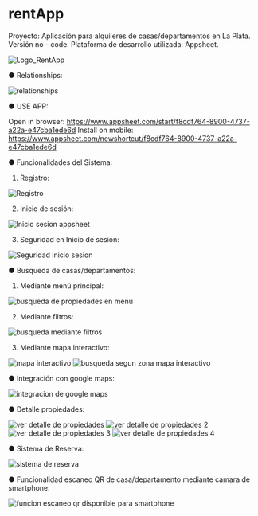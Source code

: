 # rentApp
Proyecto: Aplicación para alquileres de casas/departamentos en La Plata. 
Versión no - code. Plataforma de desarrollo utilizada: Appsheet.

![Logo_RentApp](https://github.com/user-attachments/assets/ba66e0ab-8463-423b-8c23-5ea5d0b1b24e)

● Relationships:

![relationships](https://github.com/user-attachments/assets/f042efc2-f07f-4250-8c61-1f6893450657)


● USE APP:

Open in browser: https://www.appsheet.com/start/f8cdf764-8900-4737-a22a-e47cba1ede6d
Install on mobile: https://www.appsheet.com/newshortcut/f8cdf764-8900-4737-a22a-e47cba1ede6d

● Funcionalidades del Sistema:

1. Registro:

![Registro](https://github.com/user-attachments/assets/27a65aa1-f101-45bd-83d7-1dc1794da6f5)

2. Inicio de sesión:

![Inicio sesion appsheet](https://github.com/user-attachments/assets/879a7b81-e0a5-4ec6-ad20-902d833034ce)

3. Seguridad en Inicio de sesión:

![Seguridad inicio sesion](https://github.com/user-attachments/assets/052d4a4e-708b-4ffe-9c31-6a390e797f76)


● Busqueda de casas/departamentos:

1. Mediante menú principal:

![busqueda de propiedades en menu](https://github.com/user-attachments/assets/bcbe2cf2-8fdb-42e3-8ad8-c79d164d4fe7)

2. Mediante filtros:

![busqueda mediante filtros](https://github.com/user-attachments/assets/161a829d-1b97-44bc-a1ab-3335fe4e1f48)

3. Mediante mapa interactivo:

![mapa interactivo](https://github.com/user-attachments/assets/5e89375b-6491-44a7-b246-a7088ff51a48) ![busqueda segun zona mapa interactivo](https://github.com/user-attachments/assets/8cc5fa13-c9ab-4aaa-9cea-f165ec2a9954)

● Integración con google maps:

![integracion de google maps](https://github.com/user-attachments/assets/bf09fcbc-52b3-459c-b8ee-15462d1a66d5)

● Detalle propiedades:

![ver detalle de propiedades](https://github.com/user-attachments/assets/6d47df39-977d-4dc8-b25b-853303bbb96b)
![ver detalle de propiedades 2](https://github.com/user-attachments/assets/655b71f2-538e-455c-b7b1-bf9937bed758)
![ver detalle de propiedades 3](https://github.com/user-attachments/assets/955d07c0-f602-46b3-aa20-9c4b3037617d)
![ver detalle de propiedades 4](https://github.com/user-attachments/assets/39731a19-42ce-4d84-ab9d-8659b84c8171)

● Sistema de Reserva:

![sistema de reserva](https://github.com/user-attachments/assets/665443bb-5c6d-4df7-82d5-f9054109a4a2)

● Funcionalidad escaneo QR de casa/departamento mediante camara de smartphone:

![funcion escaneo qr disponible para smartphone](https://github.com/user-attachments/assets/9795f082-a63a-4a38-93e7-35b5ceacc2e7)

